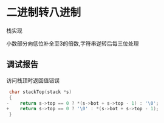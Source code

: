 # 二进制转八进制

栈实现

小数部分向低位补全至3的倍数,字符串逆转后每三位处理

## 调试报告

访问栈顶时返回值错误

```c++
 char stackTop(stack *s)
 {
-    return s->top == 0 ? *(s->bot + s->top - 1) : '\0';     
+    return s->top == 0 ? '\0' : *(s->bot + s->top - 1);
 }
```
